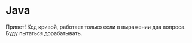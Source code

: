 # Java
Привет!
Код кривой, работает только если в выражении два вопроса. Буду пытаться дорабатывать.
